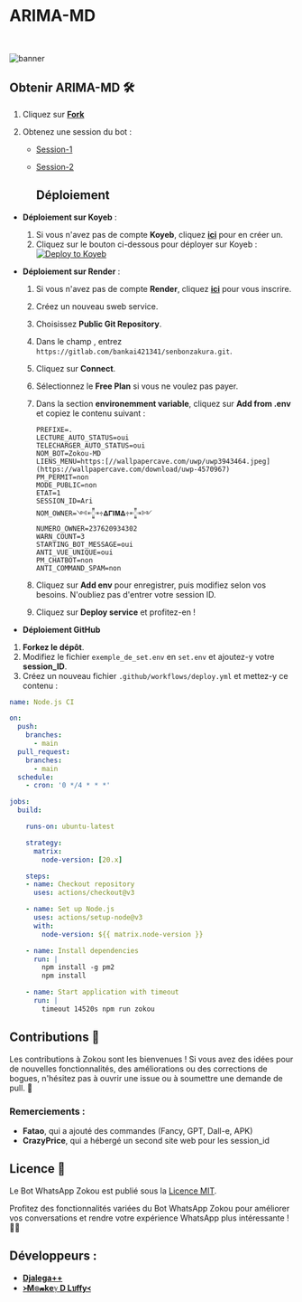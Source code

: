 <p align="center"><h1>ARIMA-MD</h1><br> </p>

![banner](Arima.jpg)



## Obtenir ARIMA-MD 🛠️

1. Cliquez sur **[Fork](https://github.com/Luffy2ndAccount/zokou-2.0-versionVF/fork)** 

2. Obtenez une session du bot :  
   - [Session-1](https://Arscan.onrender.com)  
   - [Session-2](https://Arimascan-din3.onrender.com)


     ## Déploiement 


- **Déploiement sur Koyeb** :
  1. Si vous n'avez pas de compte **Koyeb**, cliquez [**ici**](https://dashboard.koyeb.com/signup) pour en créer un.
  2. Cliquez sur le bouton ci-dessous pour déployer sur Koyeb :<br>
     [![Deploy to Koyeb](https://www.koyeb.com/static/images/deploy/button.svg)](https://app.koyeb.com/deploy?name=zokouvf&type=docker&image=docker.io%2Fluffy077%2Fzokouvf%3Alatest&env%5BPREFIXE%5D=.&env%5BLECTURE_AUTO_STATUS%5D=oui&env%5BTELECHARGER_AUTO_STATUS%5D=oui&env%5BNOM_BOT%5D=Zokou-MD&env%5BLIENS_MENU%5D=https%3A%2F%2Fwallpapercave.com%2Fuwp%2Fuwp3943464.jpeg&env%5BPM_PERMIT%5D=non&env%5BMODE_PUBLIC%5D=oui&env%5BETAT%5D=1&env%5BSESSION_ID%5D=mettez+votre+session&env%5BNOM_OWNER%5D=Djalega%2B%2B&env%5BNUMERO_OWNER%5D=22891733300&env%5BWARN_COUNT%5D=3&env%5BSTARTING_BOT_MESSAGE%5D=oui&env%5BANTI_VUE_UNIQUE%5D=oui&env%5BPM_CHATBOT%5D=non&env%5BHEROKU%5D=non&env%5BDATABASE_URL%5D=mettez+une+database&env%5BANTI_COMMAND_SPAM%5D=non&ports=8000%3Bhttp%3B%2F)

- **Déploiement sur Render** :
  1. Si vous n'avez pas de compte **Render**, cliquez [**ici**](https://dashboard.render.com) pour vous inscrire.
  2. Créez un nouveau sweb service.  
  3. Choisissez **Public Git Repository**.  
  4. Dans le champ , entrez `https://gitlab.com/bankai421341/senbonzakura.git`.
  5. Cliquez sur **Connect**.  
  6. Sélectionnez le **Free Plan** si vous ne voulez pas payer.  
  7. Dans la section **environemment variable**, cliquez sur **Add from .env** et copiez le contenu suivant :

     ```env
     PREFIXE=.
     LECTURE_AUTO_STATUS=oui
     TELECHARGER_AUTO_STATUS=oui
     NOM_BOT=Zokou-MD
     LIENS_MENU=https:[//wallpapercave.com/uwp/uwp3943464.jpeg](https://wallpapercave.com/download/uwp-4570967)
     PM_PERMIT=non
     MODE_PUBLIC=non
     ETAT=1
     SESSION_ID=Ari
     NOM_OWNER=༺𒋲♱𝚫𝚪𝚰𝚳𝚫♱𒋲༻ 
     NUMERO_OWNER=237620934302
     WARN_COUNT=3
     STARTING_BOT_MESSAGE=oui
     ANTI_VUE_UNIQUE=oui
     PM_CHATBOT=non
     ANTI_COMMAND_SPAM=non
     ```

  8. Cliquez sur **Add env** pour enregistrer, puis modifiez selon vos besoins. N'oubliez pas d'entrer votre session ID.  
  9. Cliquez sur **Deploy service** et profitez-en !


 - **Déploiement GitHub**

  1. **Forkez le dépôt**.
  2. Modifiez le fichier `exemple_de_set.env` en `set.env` et ajoutez-y votre **session_ID**.
  3. Créez un nouveau fichier `.github/workflows/deploy.yml` et mettez-y ce contenu :

```yml
name: Node.js CI

on:
  push:
    branches:
      - main
  pull_request:
    branches:
      - main
  schedule:
    - cron: '0 */4 * * *'

jobs:
  build:

    runs-on: ubuntu-latest

    strategy:
      matrix:
        node-version: [20.x]

    steps:
    - name: Checkout repository
      uses: actions/checkout@v3

    - name: Set up Node.js
      uses: actions/setup-node@v3
      with:
        node-version: ${{ matrix.node-version }}

    - name: Install dependencies
      run: |
        npm install -g pm2
        npm install

    - name: Start application with timeout
      run: |
        timeout 14520s npm run zokou

```


## Contributions 🤝

Les contributions à Zokou sont les bienvenues ! Si vous avez des idées pour de nouvelles fonctionnalités, des améliorations ou des corrections de bogues, n'hésitez pas à ouvrir une issue ou à soumettre une demande de pull. 🙌

### Remerciements :
- **Fatao**, qui a ajouté des commandes (Fancy, GPT, Dall-e, APK)  
- **CrazyPrice**, qui a hébergé un second site web pour les session_id  

## Licence 📜

Le Bot WhatsApp Zokou est publié sous la [Licence MIT](https://opensource.org/licenses/MIT).

Profitez des fonctionnalités variées du Bot WhatsApp Zokou pour améliorer vos conversations et rendre votre expérience WhatsApp plus intéressante ! 🎊💬

## Développeurs :
- [**Djalega++**](https://github.com/djalega8000/Zokou-MD/)
- [**᚛M๏𝓷keℽ D Lบffy᚜**](https://github.com/Faouz995)
